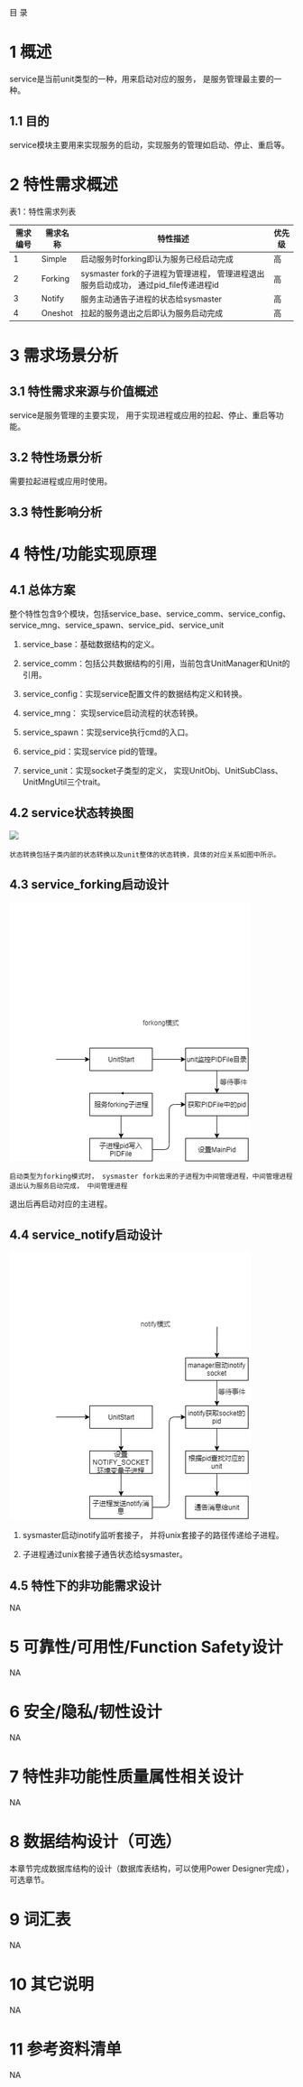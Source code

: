 目 录

# 1    概述

service是当前unit类型的一种，用来启动对应的服务， 是服务管理最主要的一种。


## 1.1    目的

service模块主要用来实现服务的启动，实现服务的管理如启动、停止、重启等。

# 2    特性需求概述

表1：特性需求列表

| 需求编号 | 需求名称           | 特性描述                                                                                          | 优先级 |
| -------- | ------------------ | ------------------------------------------------------------------------------------------------- | ------ |
| 1        | Simple     | 启动服务时forking即认为服务已经启动完成 | 高     |
| 2        | Forking  | sysmaster fork的子进程为管理进程， 管理进程退出服务启动成功， 通过pid_file传递进程id                                                    | 高     |
| 3        | Notify | 服务主动通告子进程的状态给sysmaster                                  | 高     |
| 4        | Oneshot | 拉起的服务退出之后即认为服务启动完成                                   | 高     |

# 3    需求场景分析

## 3.1    特性需求来源与价值概述

service是服务管理的主要实现， 用于实现进程或应用的拉起、停止、重启等功能。

## 3.2    特性场景分析

需要拉起进程或应用时使用。

## 3.3    特性影响分析

# 4    特性/功能实现原理

## 4.1    总体方案

整个特性包含9个模块，包括service_base、service_comm、service_config、service_mng、service_spawn、service_pid、service_unit

1. service_base：基础数据结构的定义。

2. service_comm：包括公共数据结构的引用，当前包含UnitManager和Unit的引用。

3. service_config：实现service配置文件的数据结构定义和转换。

4. service_mng： 实现service启动流程的状态转换。

5. service_spawn：实现service执行cmd的入口。

6. service_pid：实现service pid的管理。

7. service_unit：实现socket子类型的定义， 实现UnitObj、UnitSubClass、UnitMngUtil三个trait。

## 4.2    service状态转换图

 ![](../res/servcie_state_trans.jpg)

    状态转换包括子类内部的状态转换以及unit整体的状态转换，具体的对应关系如图中所示。

## 4.3    service_forking启动设计

 ![](../res/service_forking.jpg)


    启动类型为forking模式时， sysmaster fork出来的子进程为中间管理进程，中间管理进程退出认为服务启动完成， 中间管理进程
退出后再启动对应的主进程。

## 4.4    service_notify启动设计

 ![](../res/service_notify.jpg)

1. sysmaster启动inotify监听套接子， 并将unix套接子的路径传递给子进程。

2. 子进程通过unix套接子通告状态给sysmaster。

## 4.5    特性下的非功能需求设计

NA

# 5    可靠性/可用性/Function Safety设计

NA

# 6    安全/隐私/韧性设计

NA

# 7    特性非功能性质量属性相关设计

NA

# 8    数据结构设计（可选）

本章节完成数据库结构的设计（数据库表结构，可以使用Power Designer完成），可选章节。

# 9    词汇表

NA

# 10   其它说明

NA

# 11   参考资料清单

NA
